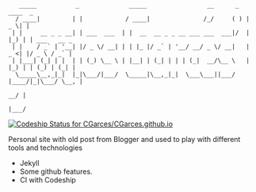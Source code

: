 ```
   _____           _              _____                 __      _   ____  _             
  / ____|         | |            / ____|               /_/     ( ) |  _ \| |            
 | |     __ _ _ __| | ___  ___  | |  __  __ _ _ __ ___ ___  ___|/  | |_) | | ___   __ _ 
 | |    / _` | '__| |/ _ \/ __| | | |_ |/ _` | '__/ __/ _ \/ __|   |  _ <| |/ _ \ / _` |
 | |___| (_| | |  | | (_) \__ \ | |__| | (_| | | | (_|  __/\__ \   | |_) | | (_) | (_| |
  \_____\__,_|_|  |_|\___/|___/  \_____|\__,_|_|  \___\___||___/   |____/|_|\___/ \__, |
                                                                                   __/ |
                                                                                  |___/ 
```

[ ![Codeship Status for CGarces/CGarces.github.io](https://codeship.com/projects/e84a5950-a588-0133-95d8-7ac2b0a34bb8/status?branch=master)](https://codeship.com/projects/129605)

Personal site with old post from Blogger and used to play with different tools and technologies

- Jekyll 
- Some github features.
- CI with Codeship
